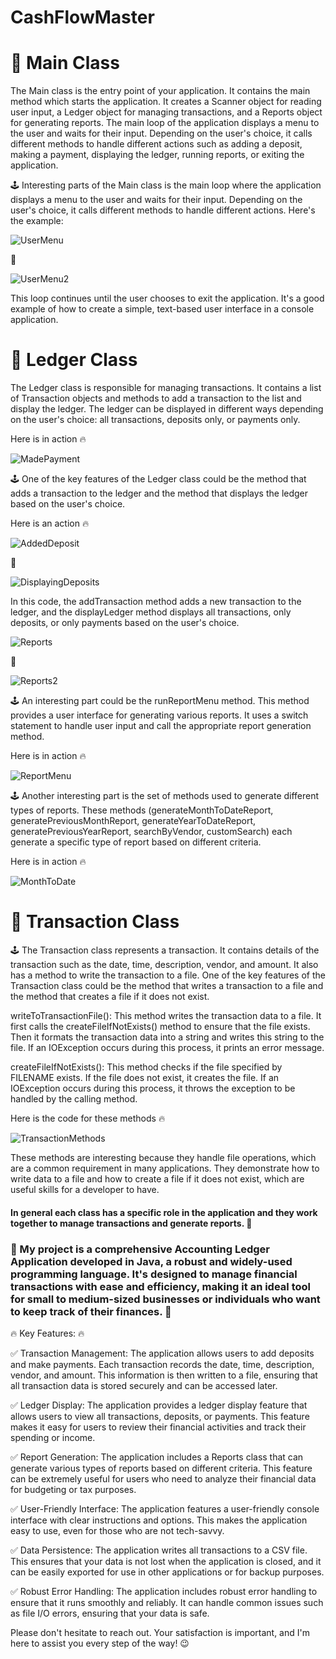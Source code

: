 # CashFlowMaster


# 🚀 Main Class 

The Main class is the entry point of your application. It contains the main method which starts the application. It creates a Scanner object for reading user input, a Ledger object for managing transactions, and a Reports object for generating reports. The main loop of the application displays a menu to the user and waits for their input. Depending on the user's choice, it calls different methods to handle different actions such as adding a deposit, making a payment, displaying the ledger, running reports, or exiting the application.

🕹️ Interesting parts of the Main class is the main loop where the application displays a menu to the user and waits for their input. Depending on the user's choice, it calls different methods to handle different actions. Here's the example:

![UserMenu](https://github.com/Volodymyr199606/CashFlowMaster/assets/166452639/8f2c142f-c053-4575-80a5-d493f8f28242)

🚀

![UserMenu2](https://github.com/Volodymyr199606/CashFlowMaster/assets/166452639/3c893fcf-3b01-4533-950b-e6272161f054)

This loop continues until the user chooses to exit the application. It's a good example of how to create a simple, text-based user interface in a console application.

# 🚀 Ledger Class

The Ledger class is responsible for managing transactions. It contains a list of Transaction objects and methods to add a transaction to the list and display the ledger. The ledger can be displayed in different ways depending on the user's choice: all transactions, deposits only, or payments only.

Here is in action 🔥

![MadePayment](https://github.com/Volodymyr199606/CashFlowMaster/assets/166452639/3dadbdb1-75d1-4ecb-8db3-9fca9b8beb77)

🕹️ One of the key features of the Ledger class could be the method that adds a transaction to the ledger and the method that displays the ledger based on the user's choice.

Here is an action 🔥


![AddedDeposit](https://github.com/Volodymyr199606/CashFlowMaster/assets/166452639/0c00b938-7b77-4c0a-9ff7-954d1ad5458a)

🚀

![DisplayingDeposits](https://github.com/Volodymyr199606/CashFlowMaster/assets/166452639/ce059549-43af-4f39-af9a-e6887a618ffc)

In this code, the addTransaction method adds a new transaction to the ledger, and the displayLedger method displays all transactions, only deposits, or only payments based on the user's choice.

![Reports](https://github.com/Volodymyr199606/CashFlowMaster/assets/166452639/e243cd6f-8953-402f-8d50-21a37c3ea500)

🚀

![Reports2](https://github.com/Volodymyr199606/CashFlowMaster/assets/166452639/6812cc54-941f-43a4-9219-885df50e096e)

🕹️ An interesting part could be the runReportMenu method. This method provides a user interface for generating various reports. It uses a switch statement to handle user input and call the appropriate report generation method.

Here is in action 🔥

![ReportMenu](https://github.com/Volodymyr199606/CashFlowMaster/assets/166452639/2e70355e-2350-452d-bc72-2093df080b10)

🕹️ Another interesting part is the set of methods used to generate different types of reports. These methods (generateMonthToDateReport, generatePreviousMonthReport, generateYearToDateReport, generatePreviousYearReport, searchByVendor, customSearch) each generate a specific type of report based on different criteria. 

Here is in action 🔥

![MonthToDate](https://github.com/Volodymyr199606/CashFlowMaster/assets/166452639/7feee375-76fe-42da-8708-3e62bca0f349)


# 🚀 Transaction Class

🕹️ The Transaction class represents a transaction. It contains details of the transaction such as the date, time, description, vendor, and amount. It also has a method to write the transaction to a file. One of the key features of the Transaction class could be the method that writes a transaction to a file and the method that creates a file if it does not exist.

writeToTransactionFile(): This method writes the transaction data to a file. It first calls the createFileIfNotExists() method to ensure that the file exists. Then it formats the transaction data into a string and writes this string to the file. If an IOException occurs during this process, it prints an error message. 

createFileIfNotExists(): This method checks if the file specified by FILENAME exists. If the file does not exist, it creates the file. If an IOException occurs during this process, it throws the exception to be handled by the calling method.

Here is the code for these methods 🔥

![TransactionMethods](https://github.com/Volodymyr199606/CashFlowMaster/assets/166452639/517e0657-62fe-42cf-889a-9591e1ee5371)

These methods are interesting because they handle file operations, which are a common requirement in many applications. They demonstrate how to write data to a file and how to create a file if it does not exist, which are useful skills for a developer to have.




#### In general each class has a specific role in the application and they work together to manage transactions and generate reports. 🎯








### 🚀 My project is a comprehensive Accounting Ledger Application developed in Java, a robust and widely-used programming language. It's designed to manage financial transactions with ease and efficiency, making it an ideal tool for small to medium-sized businesses or individuals who want to keep track of their finances. 🚀





🔥 Key Features: 🔥




✅ Transaction Management: The application allows users to add deposits and make payments. Each transaction records the date, time, description, vendor, and amount. This information is then written to a file, ensuring that all transaction data is stored securely and can be accessed later.  

✅ Ledger Display: The application provides a ledger display feature that allows users to view all transactions, deposits, or payments. This feature makes it easy for users to review their financial activities and track their spending or income.  

✅ Report Generation: The application includes a Reports class that can generate various types of reports based on different criteria. This feature can be extremely useful for users who need to analyze their financial data for budgeting or tax purposes.  

✅ User-Friendly Interface: The application features a user-friendly console interface with clear instructions and options. This makes the application easy to use, even for those who are not tech-savvy.  

✅ Data Persistence: The application writes all transactions to a CSV file. This ensures that your data is not lost when the application is closed, and it can be easily exported for use in other applications or for backup purposes. 

✅ Robust Error Handling: The application includes robust error handling to ensure that it runs smoothly and reliably. It can handle common issues such as file I/O errors, ensuring that your data is safe. 


Please don't hesitate to reach out. Your satisfaction is important, and I'm here to assist you every step of the way! 😉

       
















     


